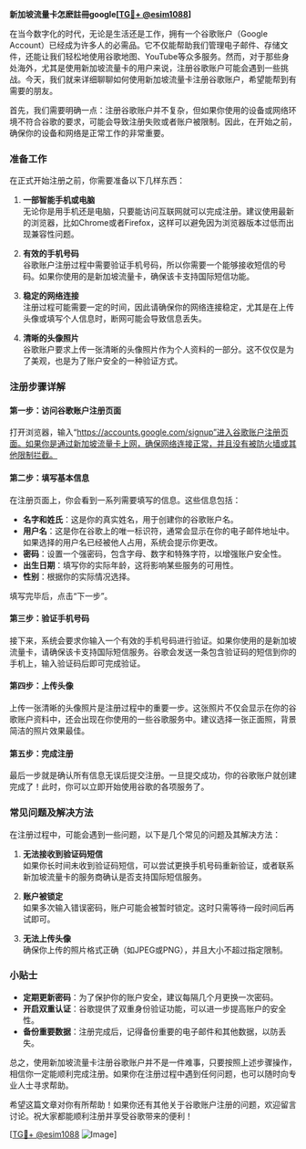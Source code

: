 **新加坡流量卡怎麽註冊google[[TG💪+ @esim1088](https://t.me/s/esim1088)]**

在当今数字化的时代，无论是生活还是工作，拥有一个谷歌账户（Google Account）已经成为许多人的必需品。它不仅能帮助我们管理电子邮件、存储文件，还能让我们轻松地使用谷歌地图、YouTube等众多服务。然而，对于那些身处海外，尤其是使用新加坡流量卡的用户来说，注册谷歌账户可能会遇到一些挑战。今天，我们就来详细聊聊如何使用新加坡流量卡注册谷歌账户，希望能帮到有需要的朋友。

首先，我们需要明确一点：注册谷歌账户并不复杂，但如果你使用的设备或网络环境不符合谷歌的要求，可能会导致注册失败或者账户被限制。因此，在开始之前，确保你的设备和网络是正常工作的非常重要。

### **准备工作**

在正式开始注册之前，你需要准备以下几样东西：

1. **一部智能手机或电脑**  
   无论你是用手机还是电脑，只要能访问互联网就可以完成注册。建议使用最新的浏览器，比如Chrome或者Firefox，这样可以避免因为浏览器版本过低而出现兼容性问题。

2. **有效的手机号码**  
   谷歌账户注册过程中需要验证手机号码，所以你需要一个能够接收短信的号码。如果你使用的是新加坡流量卡，确保该卡支持国际短信功能。

3. **稳定的网络连接**  
   注册过程可能需要一定的时间，因此请确保你的网络连接稳定，尤其是在上传头像或填写个人信息时，断网可能会导致信息丢失。

4. **清晰的头像照片**  
   谷歌账户要求上传一张清晰的头像照片作为个人资料的一部分。这不仅仅是为了美观，也是为了账户安全的一种验证方式。

### **注册步骤详解**

#### **第一步：访问谷歌账户注册页面**

打开浏览器，输入“https://accounts.google.com/signup”进入谷歌账户注册页面。如果你是通过新加坡流量卡上网，确保网络连接正常，并且没有被防火墙或其他限制拦截。

#### **第二步：填写基本信息**

在注册页面上，你会看到一系列需要填写的信息。这些信息包括：

- **名字和姓氏**：这是你的真实姓名，用于创建你的谷歌账户名。
- **用户名**：这是你在谷歌上的唯一标识符，通常会显示在你的电子邮件地址中。如果选择的用户名已经被他人占用，系统会提示你更改。
- **密码**：设置一个强密码，包含字母、数字和特殊字符，以增强账户安全性。
- **出生日期**：填写你的实际年龄，这将影响某些服务的可用性。
- **性别**：根据你的实际情况选择。

填写完毕后，点击“下一步”。

#### **第三步：验证手机号码**

接下来，系统会要求你输入一个有效的手机号码进行验证。如果你使用的是新加坡流量卡，请确保该卡支持国际短信服务。谷歌会发送一条包含验证码的短信到你的手机上，输入验证码后即可完成验证。

#### **第四步：上传头像**

上传一张清晰的头像照片是注册过程中的重要一步。这张照片不仅会显示在你的谷歌账户资料中，还会出现在你使用的一些谷歌服务中。建议选择一张正面照，背景简洁的照片效果最佳。

#### **第五步：完成注册**

最后一步就是确认所有信息无误后提交注册。一旦提交成功，你的谷歌账户就创建完成了！此时，你可以立即开始使用谷歌的各项服务了。

### **常见问题及解决方法**

在注册过程中，可能会遇到一些问题，以下是几个常见的问题及其解决方法：

1. **无法接收到验证码短信**  
   如果你长时间未收到验证码短信，可以尝试更换手机号码重新验证，或者联系新加坡流量卡的服务商确认是否支持国际短信服务。

2. **账户被锁定**  
   如果多次输入错误密码，账户可能会被暂时锁定。这时只需等待一段时间后再试即可。

3. **无法上传头像**  
   确保你上传的照片格式正确（如JPEG或PNG），并且大小不超过指定限制。

### **小贴士**

- **定期更新密码**：为了保护你的账户安全，建议每隔几个月更换一次密码。
- **开启双重认证**：谷歌提供了双重身份验证功能，可以进一步提高账户的安全性。
- **备份重要数据**：注册完成后，记得备份重要的电子邮件和其他数据，以防丢失。

总之，使用新加坡流量卡注册谷歌账户并不是一件难事，只要按照上述步骤操作，相信你一定能顺利完成注册。如果你在注册过程中遇到任何问题，也可以随时向专业人士寻求帮助。

希望这篇文章对你有所帮助！如果你还有其他关于谷歌账户注册的问题，欢迎留言讨论。祝大家都能顺利注册并享受谷歌带来的便利！

[[TG💪+ @esim1088](https://t.me/s/esim1088) ![Image](https://i.postimg.cc/4NQfJmqS/Snipaste-2025-05-13-00-14-12.png)]